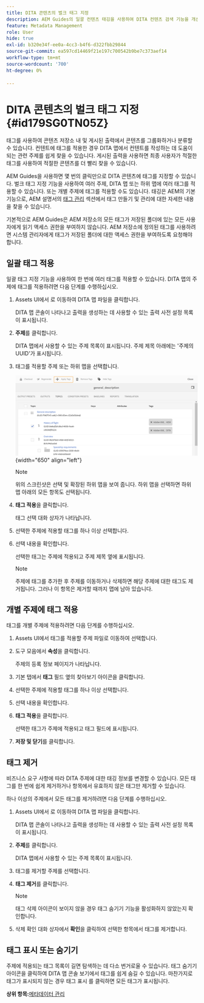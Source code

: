 ```yaml
---
title: DITA 콘텐츠의 벌크 태그 지정
description: AEM Guides의 일괄 컨텐츠 태깅을 사용하여 DITA 컨텐츠 검색 기능을 개선합니다. 단일 또는 여러 항목에서 일괄 태그를 적용, 제거, 표시 또는 숨기는 방법을 알아봅니다.
feature: Metadata Management
role: User
hide: true
exl-id: b320e34f-ee0a-4cc3-b4f6-d322fbb29844
source-git-commit: ea597cd14469f21e197c700542b9be7c373aef14
workflow-type: tm+mt
source-wordcount: '700'
ht-degree: 0%

---
```


# DITA 콘텐츠의 벌크 태그 지정 {#id179SG0TN05Z}

태그를 사용하여 콘텐츠 저장소 내 및 게시된 출력에서 콘텐츠를 그룹화하거나 분류할 수 있습니다. 컨텐트에 태그를 적용한 경우 DITA 맵에서 컨텐트를 작성하는 데 도움이 되는 관련 주제를 쉽게 찾을 수 있습니다. 게시된 출력을 사용하면 최종 사용자가 적절한 태그를 사용하여 적절한 콘텐츠를 더 빨리 찾을 수 있습니다.

AEM Guides을 사용하면 몇 번의 클릭만으로 DITA 콘텐츠에 태그를 지정할 수 있습니다. 벌크 태그 지정 기능을 사용하여 여러 주제, DITA 맵 또는 하위 맵에 여러 태그를 적용할 수 있습니다. 또는 개별 주제에 태그를 적용할 수도 있습니다. 태깅은 AEM의 기본 기능으로, AEM 설명서의 [태그 관리](https://experienceleague.adobe.com/docs/experience-manager-cloud-service/sites/authoring/features/tags.html?lang=en) 섹션에서 태그 만들기 및 관리에 대한 자세한 내용을 찾을 수 있습니다.

기본적으로 AEM Guides은 AEM 저장소의 모든 태그가 저장된 폴더에 있는 모든 사용자에게 읽기 액세스 권한을 부여하지 않습니다. AEM 저장소에 정의된 태그를 사용하려면 시스템 관리자에게 태그가 저장된 폴더에 대한 액세스 권한을 부여하도록 요청해야 합니다.

## 일괄 태그 적용

일괄 태그 지정 기능을 사용하여 한 번에 여러 태그를 적용할 수 있습니다. DITA 맵의 주제에 태그를 적용하려면 다음 단계를 수행하십시오.

1. Assets UI에서 로 이동하여 DITA 맵 파일을 클릭합니다.

   DITA 맵 콘솔이 나타나고 출력을 생성하는 데 사용할 수 있는 출력 사전 설정 목록이 표시됩니다.

1. **주제**&#x200B;를 클릭합니다.

   DITA 맵에서 사용할 수 있는 주제 목록이 표시됩니다. 주제 제목 아래에는 &#39;주제의 UUID&#39;가 표시됩니다.

1. 태그를 적용할 주제 또는 하위 맵을 선택합니다.

   ![](images/apply-tags-uuid.png){width="650" align="left"}


   >[!NOTE]
   >
   > 위의 스크린샷은 선택 및 확장된 하위 맵을 보여 줍니다. 하위 맵을 선택하면 하위 맵 아래의 모든 항목도 선택됩니다.

1. **태그 적용**&#x200B;을 클릭합니다.

   태그 선택 대화 상자가 나타납니다.

1. 선택한 주제에 적용할 태그를 하나 이상 선택합니다.

1. 선택 내용을 확인합니다.

   선택한 태그는 주제에 적용되고 주제 제목 옆에 표시됩니다.

   >[!NOTE]
   >
   > 주제에 태그를 추가한 후 주제를 이동하거나 삭제하면 해당 주제에 대한 태그도 제거됩니다. 그러나 이 항목은 제거할 때까지 맵에 남아 있습니다.


## 개별 주제에 태그 적용

태그를 개별 주제에 적용하려면 다음 단계를 수행하십시오.

1. Assets UI에서 태그를 적용할 주제 파일로 이동하여 선택합니다.

1. 도구 모음에서 **속성**&#x200B;을 클릭합니다.

   주제의 등록 정보 페이지가 나타납니다.

1. 기본 탭에서 **태그** 필드 옆의 찾아보기 아이콘을 클릭합니다.

1. 선택한 주제에 적용할 태그를 하나 이상 선택합니다.

1. 선택 내용을 확인합니다.

1. **태그 적용**&#x200B;을 클릭합니다.

   선택한 태그가 주제에 적용되고 태그 필드에 표시됩니다.

1. **저장 및 닫기**&#x200B;를 클릭합니다.


## 태그 제거

비즈니스 요구 사항에 따라 DITA 주제에 대한 태깅 정보를 변경할 수 있습니다. 모든 태그를 한 번에 쉽게 제거하거나 항목에서 유효하지 않은 태그만 제거할 수 있습니다.

하나 이상의 주제에서 모든 태그를 제거하려면 다음 단계를 수행하십시오.

1. Assets UI에서 로 이동하여 DITA 맵 파일을 클릭합니다.

   DITA 맵 콘솔이 나타나고 출력을 생성하는 데 사용할 수 있는 출력 사전 설정 목록이 표시됩니다.

1. **주제**&#x200B;를 클릭합니다.

   DITA 맵에서 사용할 수 있는 주제 목록이 표시됩니다.

1. 태그를 제거할 주제를 선택합니다.

1. **태그 제거**&#x200B;를 클릭합니다.

   >[!NOTE]
   >
   > 태그 삭제 아이콘이 보이지 않을 경우 태그 숨기기 기능을 활성화하지 않았는지 확인합니다.

1. 삭제 확인 대화 상자에서 **확인**&#x200B;을 클릭하여 선택한 항목에서 태그를 제거합니다.


## 태그 표시 또는 숨기기

주제에 적용되는 태그 목록이 길면 탐색하는 데 다소 번거로울 수 있습니다. 태그 숨기기 아이콘을 클릭하여 DITA 맵 콘솔 보기에서 태그를 쉽게 숨길 수 있습니다. 마찬가지로 태그가 표시되지 않는 경우 태그 표시 를 클릭하면 모든 태그가 표시됩니다.

**상위 항목:**[&#x200B;메타데이터 관리](manage-metadata.md)
